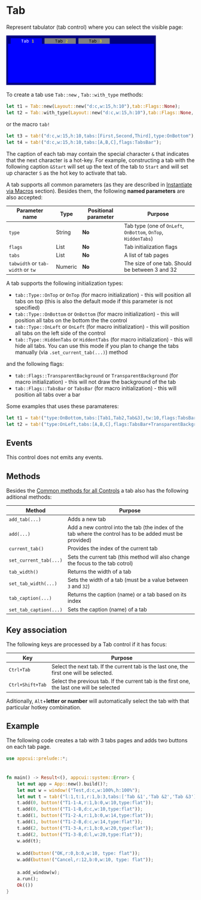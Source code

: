 # Tab


Represent tabulator (tab control) where you can select the visible page:

<img src="img/tab.png" width=400/>

To create a tab use `Tab::new` ,  `Tab::with_type` methods:
```rs
let t1 = Tab::new(Layout::new("d:c,w:15,h:10"),tab::Flags::None);
let t2 = Tab::with_type(Layout::new("d:c,w:15,h:10"),tab::Flags::None, tab::Type::OnLeft);
```
or the macro `tab!`
```rs
let t3 = tab!("d:c,w:15,h:10,tabs:[First,Second,Third],type:OnBottom");
let t4 = tab!("d:c,w:15,h:10,tabs:[A,B,C],flags:TabsBar");
```

The caption of each tab may contain the special character `&` that indicates that the next character is a hot-key. For example, constructing a tab with the following caption `&Start` will set up the text of the tab to `Start` and will set up character `S` as the hot key to activate that tab.

A tab supports all common parameters (as they are described in [Instantiate via Macros](../instantiate_via_macros.md) section). Besides them, the following **named parameters** are also accepted:

| Parameter name                    | Type    | Positional parameter | Purpose                                                       |
| --------------------------------- | ------- | -------------------- | ------------------------------------------------------------- |
| `type`                            | String  | **No**               | Tab type (one of `OnLeft`, `OnBottom`, `OnTop`, `HiddenTabs`) |
| `flags`                           | List    | **No**               | Tab initialization flags                                      |
| `tabs`                            | List    | **No**               | A list of tab pages                                           |
| `tabwidth` or `tab-width` or `tw` | Numeric | **No**               | The size of one tab. Should be between 3 and 32               |

A tab supports the following initialization types:
* `tab::Type::OnTop` or `OnTop` (for macro initialization) - this will position all tabs on top (this is also the default mode if this parameter is not specified)
* `tab::Type::OnBottom` or `OnBottom` (for macro initialization) - this will position all tabs on the bottom the the control
* `tab::Type::OnLeft` or `OnLeft` (for macro initialization) - this will position all tabs on the left side of the control
* `tab::Type::HiddenTabs` or `HiddentTabs` (for macro initialization) - this will hide all tabs. You can use this mode if you plan to change the tabs manually (via `.set_current_tab(...)`) method

and the following flags:
* `tab::Flags::TransparentBackground` or `TransparentBackground` (for macro initialization) - this will not draw the background of the tab
* `tab::Flags::TabsBar` or `TabsBar` (for macro initialization) - this will position all tabs over a bar

Some examples that uses these paramateres:
```rs
let t1 = tab!("type:OnBottom,tabs:[Tab1,Tab2,Tab&3],tw:10,flags:TabsBar,d:c,w:100%,h:100%");
let t2 = tab!("type:OnLeft,tabs:[A,B,C],flags:TabsBar+TransparentBackground,d:c,w:100%,h:100%");
```

## Events
This control does not emits any events.

## Methods

Besides the [Common methods for all Controls](../common_methods.md) a tab also has the following aditional methods:

| Method                 | Purpose                                                                                                  |
| ---------------------- | -------------------------------------------------------------------------------------------------------- |
| `add_tab(...)`         | Adds a new tab                                                                                           |
| `add(...)`             | Add a new control into the tab (the index of the tab where the control has to be added must be provided) |
| `current_tab()`        | Provides the index of the current tab                                                                    |
| `set_current_tab(...)` | Sets the current tab (this method will also change the focus to the tab cotrol)                          |
| `tab_width()`          | Returns the width of a tab                                                                               |
| `set_tab_width(...)`   | Sets the width of a tab (must be a value between `3` and `32`)                                           |
| `tab_caption(...)`     | Returns the caption (name) or a tab based on its index                                                   |
| `set_tab_caption(...)` | Sets the caption (name) of a tab                                                                         |

## Key association

The following keys are processed by a Tab control if it has focus:

| Key              | Purpose                                                                                     |
| ---------------- | ------------------------------------------------------------------------------------------- |
| `Ctrl+Tab`       | Select the next tab. If the current tab is the last one, the first one will be selected.    |
| `Ctrl+Shift+Tab` | Select the previous tab. If the current tab is the first one, the last one will be selected |

Aditionally, `Alt`+**letter or number** will automatically select the tab with that particular hotkey combination.

## Example

The following code creates a tab with 3 tabs pages and adds two buttons on each tab page.

```rs
use appcui::prelude::*;


fn main() -> Result<(), appcui::system::Error> {
    let mut app = App::new().build()?;
    let mut w = window!("Test,d:c,w:100%,h:100%");
    let mut t = tab!("l:1,t:1,r:1,b:3,tabs:['Tab &1','Tab &2','Tab &3']");
    t.add(0, button!("T1-1-A,r:1,b:0,w:10,type:flat"));
    t.add(0, button!("T1-1-B,d:c,w:10,type:flat"));      
    t.add(1, button!("T1-2-A,r:1,b:0,w:14,type:flat"));
    t.add(1, button!("T1-2-B,d:c,w:14,type:flat")); 
    t.add(2, button!("T1-3-A,r:1,b:0,w:20,type:flat"));
    t.add(2, button!("T1-3-B,d:l,w:20,type:flat"));  
    w.add(t); 

    w.add(button!("OK,r:0,b:0,w:10, type: flat"));
    w.add(button!("Cancel,r:12,b:0,w:10, type: flat"));

    a.add_window(w);
    a.run();
    Ok(())
}
```